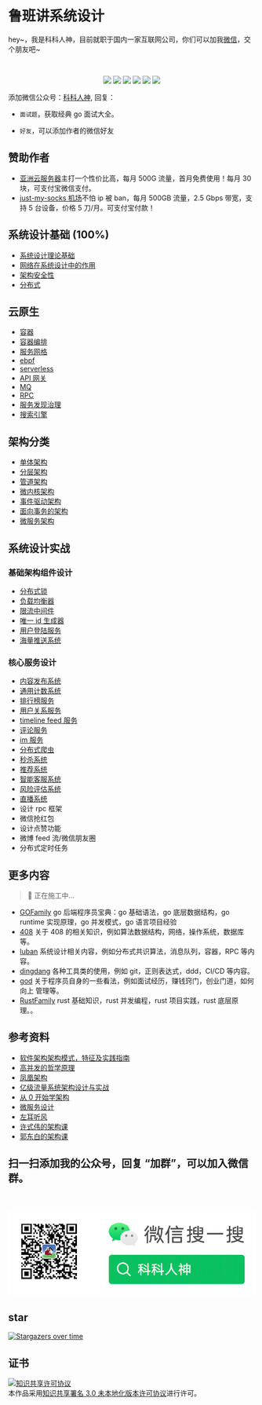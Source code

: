 <!--
 * @Author: shgopher shgopher@gmail.com
 * @Date: 2023-02-01 20:02:47
 * @LastEditors: shgopher shgopher@gmail.com
 * @LastEditTime: 2025-03-17 21:30:03
 * @FilePath: /luban/README.md
 * @Description: 
 * 
 * Copyright (c) 2023 by shgopher, All Rights Reserved. 
-->
# 鲁班讲系统设计
<p align="left">
hey~，我是科科人神，目前就职于国内一家互联网公司，你们可以加我<a href="#wechat.png">微信</a>，交个朋友吧~
</p>
<br>
<p align="center">
<a href='#wechat.png'
 target="_blank"><img src="https://img.shields.io/static/v1?label=%E7%A7%91%E7%A7%91%E4%BA%BA%E7%A5%9E&message=%E5%85%AC%E4%BC%97%E5%8F%B7&color="></a>
<a href="https://www.youtube.com/channel/UCK8wjBe9sh4VHSowLQmWOzg" target="_blank"><img src="https://img.shields.io/static/v1?label=youtube&message=YouTube&color=red"></a>
<a href="https://space.bilibili.com/478621088" target="_blank"><img src="https://img.shields.io/static/v1?label=bilibili&message=b%E7%AB%99&color=blue"></a>
<a href="https://www.zhihu.com/people/shgopher" target="_blank"><img src="https://img.shields.io/static/v1?label=zhihu&message=%E7%9F%A5%E4%B9%8E&color=blue"></a>
<a href="https://blog.csdn.net/zyfljxzby" target="_blank"><img src="https://img.shields.io/static/v1?label=csdn&message=CSDN&color=red"></a>
<a href="https://www.toutiao.com/c/user/token/MS4wLjABAAAAIGeO1-kCUelF-G8GW3AvJlrEL7tiO24WHJmnX4nV1bs" target="_blank"><img src="https://img.shields.io/static/v1?label=toutiao&message=%E5%A4%B4%E6%9D%A1&color=red"></a>
</p>
添加微信公众号：<a href="#wechat.png">科科人神</a>, 回复：


- `面试题`，获取经典 go 面试大全。

- `好友`，可以添加作者的微信好友
## 赞助作者
- [亚洲云服务器](https://www.asiayun.com/aff/FKNDBNWA)主打一个性价比高，每月 500G 流量，首月免费使用！每月 30 块，可支付宝微信支付。
- [just-my-socks 机场](https://justmysocks.net/members/aff.php?aff=29885
)不怕 ip 被 ban，每月 500GB 流量，2.5 Gbps 带宽，支持 5 台设备，价格 5 刀/月。可支付宝付款！
## 系统设计基础 (100%)
- [系统设计理论基础](./系统设计基础/系统设计理论基础/README.md)
- [网络在系统设计中的作用](./系统设计基础/网络在系统设计中的作用/README.md)
- [架构安全性](./系统设计基础/架构安全性/README.md)
- [分布式](./系统设计基础/分布式/README.md)
## 云原生
- [容器](./云原生/容器/README.md)
- [容器编排](./云原生/容器编排/README.md)
- [服务网格](./云原生/服务网格/README.md)
- [ebpf](./云原生/ebpf/README.md)
- [serverless](./云原生/serverless/README.md)
- [API 网关](./云原生/API网关/README.md)
- [MQ](./云原生/消息队列/README.md)
- [RPC](./云原生/rpc/README.md)
- [服务发现治理](./云原生/服务发现治理/README.md)
- [搜索引擎](./云原生/搜索引擎/README.md)
## 架构分类
- [单体架构](./架构分类/单体架构/README.md)
- [分层架构](./架构分类/分层架构/README.md)
- [管道架构](./架构分类/管道架构/README.md)
- [微内核架构](./架构分类/微内核架构/README.md)
- [事件驱动架构](./架构分类/事件驱动架构/README.md)
- [面向事务的架构](./架构分类/面向事务的架构/README.md)
- [微服务架构](./架构分类/微服务架构/README.md)
## 系统设计实战
### 基础架构组件设计
- [分布式锁](./系统设计实战/基础架构组件设计/分布式锁/README.md)
- [负载均衡器](./系统设计实战/基础架构组件设计/负载均衡器/README.md)
- [限流中间件](./系统设计实战/基础架构组件设计/限流中间件/README.md)
- [唯一 id 生成器](./系统设计实战/基础架构组件设计/唯一id生成器/README.md)
- [用户登陆服务](./系统设计实战/基础架构组件设计/用户登陆服务/README.md)
- [海量推送系统](./系统设计实战/基础架构组件设计/海量推送系统/README.md)
### 核心服务设计
- [内容发布系统](./系统设计实战/核心服务设计/内容发布系统/README.md)
- [通用计数系统](./系统设计实战/核心服务设计/通用计数系统/README.md)
- [排行榜服务](./系统设计实战/核心服务设计/排行榜服务/README.md)
- [用户关系服务](./系统设计实战/核心服务设计/用户关系服务/README.md)
- [timeline feed 服务](./系统设计实战/核心服务设计/timelineFeed服务/README.md)
- [评论服务](./系统设计实战/核心服务设计/评论服务/README.md)
- [im 服务](./系统设计实战/核心服务设计/im服务/README.md)
- [分布式爬虫](./系统设计实战/核心服务设计/分布式爬虫/README.md)
- [秒杀系统](./系统设计实战/核心服务设计/秒杀系统/README.md)
- [推荐系统](./系统设计实战/核心服务设计/推荐系统/README.md)
- [智能客服系统](./系统设计实战/核心服务设计/智能客服系统/README.md)
- [风险评估系统](./系统设计实战/核心服务设计/风险评估系统/README.md)
- [直播系统](./系统设计实战/核心服务设计/直播系统/README.md)
- 设计 rpc 框架
- 微信抢红包
- 设计点赞功能
- 微博 feed 流/微信朋友圈
- 分布式定时任务
## 更多内容
> 👷 正在施工中...

- [GOFamily](https://github.com/shgopher/GOFamily) go 后端程序员宝典：go 基础语法，go 底层数据结构，go runtime 实现原理，go 并发模式，go 语言项目经验
- [408](https://github.com/shgopher/408) 关于 408 的相关知识，例如算法数据结构，网络，操作系统，数据库等。
- [luban](https://github.com/shgopher/luban) 系统设计相关内容，例如分布式共识算法，消息队列，容器，RPC 等内容。
- [dingdang](https://github.com/shgopher/dingdang) 各种工具类的使用，例如 git，正则表达式，ddd，CI/CD 等内容。
- [god](https://github.com/shgopher/god) 关于程序员自身的一些看法，例如面试经历，赚钱窍门，创业门道，如何向上
管理等。
- [RustFamily](https://github.com/shgopher/RustFamily) rust 基础知识，rust 并发编程，rust 项目实践，rust 底层原理。。
## 参考资料
- [软件架构架构模式，特征及实践指南](https://book.douban.com/subject/35487561/)
- [高并发的哲学原理](https://pphc.lvwenhan.com)
- [凤凰架构](https://icyfenix.cn/)
- [亿级流量系统架构设计与实战](https://book.douban.com/subject/36864478/)
- [从 0 开始学架构](https://time.geekbang.org/column/intro/100006601)
- [微服务设计](https://book.douban.com/subject/36855388/)
- [左耳听风](https://time.geekbang.org/column/intro/100002201)
- [许式伟的架构课](https://time.geekbang.org/column/intro/100025201)
- [郭东白的架构课](https://time.geekbang.org/column/article/457122)
## 扫一扫添加我的公众号，回复 “加群”，可以加入微信群。
<p id="wechat.png" align="center">
<br>
<br>
<img src="./wechat.png"  alt="公众号搜：科科人神">
</p>
                                                                             
## star
                                                                             
[![Stargazers over time](https://starchart.cc/shgopher/luban.svg)](https://starchart.cc/shgopher/luban)

## 证书

<a rel="license" href="http://creativecommons.org/licenses/by/3.0/"><img alt="知识共享许可协议" style="border-width:0" src="https://i.creativecommons.org/l/by/3.0/88x31.png" /></a><br />本作品采用<a rel="license" href="http://creativecommons.org/licenses/by/3.0/">知识共享署名 3.0 未本地化版本许可协议</a>进行许可。
